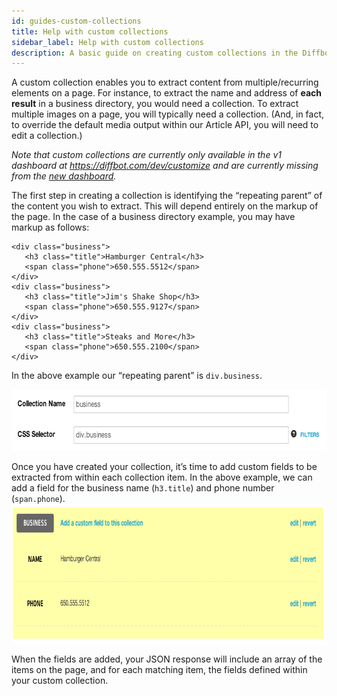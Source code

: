 ```yaml
---
id: guides-custom-collections
title: Help with custom collections
sidebar_label: Help with custom collections
description: A basic guide on creating custom collections in the Diffbot Customization dashboard
---
```


<div class="entry-content">
		<p>A custom collection enables you to extract content from multiple/recurring elements on a page. For instance, to extract the name and address of <strong>each result</strong> in a business directory, you would need a collection. To extract multiple images on a page, you will typically need a collection. (And, in fact, to override the default media output within our Article API, you will need to edit a collection.)</p>

_Note that custom collections are currently only available in the v1 dashboard at https://diffbot.com/dev/customize and are currently missing from the [new dashboard](#tutorials-new-dashboard)._

<p>The first step in creating a collection is identifying the “repeating parent” of the content you wish to extract. This will depend entirely on the markup of the page. In the case of a business directory example, you may have markup as follows:</p>

<pre><code>&lt;div class="business"&gt;
   &lt;h3 class="title"&gt;Hamburger Central&lt;/h3&gt;
   &lt;span class="phone"&gt;650.555.5512&lt;/span&gt;
&lt;/div&gt;
&lt;div class="business"&gt;
   &lt;h3 class="title"&gt;Jim's Shake Shop&lt;/h3&gt;
   &lt;span class="phone"&gt;650.555.9127&lt;/span&gt;
&lt;/div&gt;
&lt;div class="business"&gt;
   &lt;h3 class="title"&gt;Steaks and More&lt;/h3&gt;
   &lt;span class="phone"&gt;650.555.2100&lt;/span&gt;
&lt;/div&gt;</code></pre>
<p>In the above example our “repeating parent” is <code>div.business</code>.</p>
<p><img class="aligncenter size-full wp-image-76" alt="ss_2014-0218_57" src="/img/ss_2014-0218_57.png" width="674" height="98"></p>
<p>Once you have created your collection, it’s time to add custom fields to be extracted from within each collection item. In the above example, we can add a field for the business name (<code>h3.title</code>) and phone number (<code>span.phone</code>).<br>
<img src="/img/ss_2014-0218_58.png" alt="ss_2014-0218_58" width="850" height="223" class="aligncenter size-full wp-image-78"></p>
<p>When the fields are added, your JSON response will include an array of the items on the page, and for each matching item, the fields defined within your custom collection.</p>
			</div>
